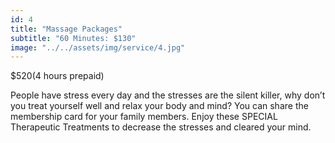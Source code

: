 ```yaml
---
id: 4
title: "Massage Packages"
subtitle: "60 Minutes: $130"
image: "../../assets/img/service/4.jpg"
---
```


$520(4 hours prepaid)

People have stress every day and the stresses are the silent killer, why don’t you treat yourself well and relax your body and mind? You can share the membership card for your family members. Enjoy these SPECIAL Therapeutic Treatments to decrease the stresses and cleared your mind.
